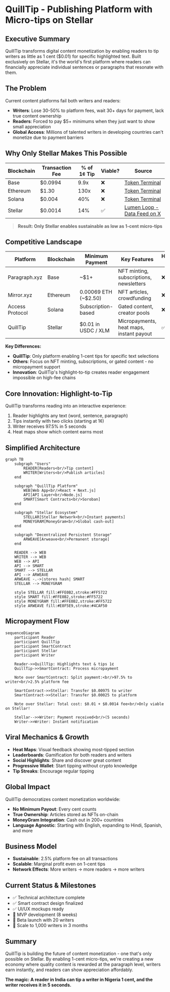 # QuillTip - Publishing Platform with Micro-tips on Stellar

## Executive Summary

QuillTip transforms digital content monetization by enabling readers to tip writers as little as 1 cent ($0.01) for specific highlighted text. Built exclusively on Stellar, it's the world's first platform where readers can financially appreciate individual sentences or paragraphs that resonate with them.

## The Problem

Current content platforms fail both writers and readers:

- **Writers**: Lose 30-50% to platform fees, wait 30+ days for payment, lack true content ownership
- **Readers**: Forced to pay $5+ minimums when they just want to show small appreciation
- **Global Access**: Millions of talented writers in developing countries can't monetize due to payment barriers

## Why Only Stellar Makes This Possible

| Blockchain | Transaction Fee | % of 1¢ Tip | Viable? | Source |
|------------|----------------|-------------|---------|---------|
| Base | $0.0994 | 9.9x | ❌ | [Token Terminal](https://tokenterminal.com/explorer/projects/base/metrics/transaction-fee-average) |
| Ethereum | $1.30 | 130x | ❌ | [Token Terminal](https://tokenterminal.com/explorer/projects/ethereum/metrics/transaction-fee-average) |
| Solana | $0.004 | 40% | ❌ | [Token Terminal](https://tokenterminal.com/explorer/projects/solana/metrics/transaction-fee-average) |
| Stellar | $0.0014 | 14% | ✅ | [Lumen Loop - Data Feed on X](https://x.com/StellarDataFeed/status/1947100477629641053) |

> **Result: Only Stellar enables sustainable as low as 1-cent micro-tips**

## Competitive Landscape

| Platform | Blockchain | Minimum Payment | Key Features | Highlight-to-Tip? |
|----------|------------|----------------|--------------|-------------------|
| Paragraph.xyz | Base | ~$1+ | NFT minting, subscriptions, newsletters | ❌ |
| Mirror.xyz | Ethereum | 0.00069 ETH (~$2.50) | NFT articles, crowdfunding | ❌ |
| Access Protocol | Solana | Subscription-based | Gated content, creator pools | ❌ |
| QuillTip | Stellar | $0.01 in USDC / XLM| Micropayments, heat maps, instant payout | ✅ |

**Key Differences:**

- **QuillTip**: Only platform enabling 1-cent tips for specific text selections
- **Others**: Focus on NFT minting, subscriptions, or gated content - no micropayment support
- **Innovation**: QuillTip's highlight-to-tip creates reader engagement impossible on high-fee chains

## Core Innovation: Highlight-to-Tip

QuillTip transforms reading into an interactive experience:

1. Reader highlights any text (word, sentence, paragraph)
2. Tips instantly with two clicks (starting at 1¢)
3. Writer receives 97.5% in 5 seconds
4. Heat maps show which content earns most

## Simplified Architecture

```mermaid
graph TB
    subgraph "Users"
        READER[Readers<br/>Tip content]
        WRITER[Writers<br/>Publish articles]
    end
    
    subgraph "QuillTip Platform"
        WEB[Web App<br/>React + Next.js]
        API[API Layer<br/>Node.js]
        SMART[Smart Contracts<br/>Soroban]
    end
    
    subgraph "Stellar Ecosystem"
        STELLAR[Stellar Network<br/>Instant payments]
        MONEYGRAM[MoneyGram<br/>Global cash-out]
    end
    
    subgraph "Decentralized Persistent Storage"
        ARWEAVE[Arweave<br/>Permanent storage]
    end
    
    READER --> WEB
    WRITER --> WEB
    WEB --> API
    API --> SMART
    SMART --> STELLAR
    API --> ARWEAVE
    ARWEAVE -.->|stores hash| SMART
    STELLAR --> MONEYGRAM
    
    style STELLAR fill:#FFE0B2,stroke:#FF5722
    style SMART fill:#FFE0B2,stroke:#FF5722
    style MONEYGRAM fill:#FFE0B2,stroke:#FF5722
    style ARWEAVE fill:#E8F5E9,stroke:#4CAF50
```

## Micropayment Flow

```mermaid
sequenceDiagram
    participant Reader
    participant QuillTip
    participant SmartContract
    participant Stellar
    participant Writer
    
    Reader->>QuillTip: Highlights text & tips 1¢
    QuillTip->>SmartContract: Process micropayment
    
    Note over SmartContract: Split payment:<br/>97.5% to writer<br/>2.5% platform fee
    
    SmartContract->>Stellar: Transfer $0.00975 to writer
    SmartContract->>Stellar: Transfer $0.00025 to platform
    
    Note over Stellar: Total cost: $0.01 + $0.0014 fee<br/>Only viable on Stellar!
    
    Stellar-->>Writer: Payment received<br/>(5 seconds)
    Writer->>Writer: Instant notification
```

## Viral Mechanics & Growth

- **Heat Maps**: Visual feedback showing most-tipped section
- **Leaderboards**: Gamification for both readers and writers
- **Social Highlights**: Share and discover great content
- **Progressive Wallet**: Start tipping without crypto knowledge
- **Tip Streaks**: Encourage regular tipping

## Global Impact

QuillTip democratizes content monetization worldwide:

- **No Minimum Payout**: Every cent counts
- **True Ownership**: Articles stored as NFTs on-chain
- **MoneyGram Integration**: Cash out in 200+ countries
- **Language Agnostic**: Starting with English, expanding to Hindi, Spanish, and more

## Business Model

- **Sustainable**: 2.5% platform fee on all transactions
- **Scalable**: Marginal profit even on 1-cent tips
- **Network Effects**: More writers → more readers → more writers

## Current Status & Milestones

- ✅ Technical architecture complete
- ✅ Smart contract design finalized
- ✅ UI/UX mockups ready
- 🔄 MVP development (8 weeks)
- 📅 Beta launch with 20 writers
- 📅 Scale to 1,000 writers in 3 months

## Summary

QuillTip is building the future of content monetization - one that's only possible on Stellar. By enabling 1-cent micro-tips, we're creating a new economy where quality content is rewarded at the paragraph level, writers earn instantly, and readers can show appreciation affordably.

**The magic: A reader in India can tip a writer in Nigeria 1 cent, and the writer receives it in 5 seconds.**